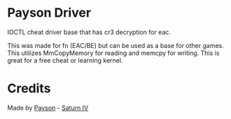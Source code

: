 # Payson Driver

IOCTL cheat driver base that has cr3 decryption for eac.

This was made for fn (EAC/BE) but can be used as a base for other games. This utilizes MmCopyMemory for reading and memcpy for writing. This is great for a free cheat or learning kernel.

# Credits

Made by [Payson](https://github.com/paysonism) - [Saturn IV](https://discord.gg/saturniv)
